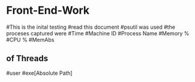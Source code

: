 # Front-End-Work


#This is the inital testing
#read this document
#psutil was used
#the proceses captured were
#Time
#Machine ID
#Process Name
#Memory %
#CPU %
#MemAbs
## of Threads
#user
#exe[Absolute Path]
